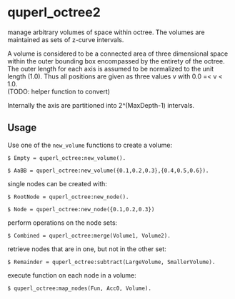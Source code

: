 # quperl_octree2

manage arbitrary volumes of space within octree. The volumes are maintained as 
sets of z-curve intervals. 

A volume is considered to be a connected area of three dimensional space within
the outer bounding box encompassed by the entirety of the octree. The outer 
length for each axis is assumed to be normalized to the unit length (1.0). Thus
all positions are given as three values v with 0.0 =< v < 1.0.  
(TODO: helper function to convert)

Internally the axis are partitioned into 2^(MaxDepth-1) intervals.    

## Usage

Use one of the <code>new_volume</code> functions to create a volume:

    $ Empty = quperl_octree:new_volume().

    $ AaBB = quperl_octree:new_volume({0.1,0.2,0.3},{0.4,0.5,0.6}).

single nodes can be created with:

    $ RootNode = quperl_octree:new_node().

    $ Node = quperl_octree:new_node({0.1,0.2,0.3})

perform operations on the node sets:

    $ Combined = quperl_octree:merge(Volume1, Volume2).

retrieve nodes that are in one, but not in the other set: 

    $ Remainder = quperl_octree:subtract(LargeVolume, SmallerVolume).
    
execute function on each node in a volume:

    $ quperl_octree:map_nodes(Fun, Acc0, Volume).

